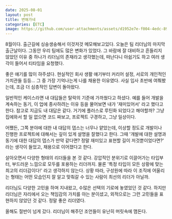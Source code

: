 ```yaml
---
date: 2025-08-01
layout: post
title: 변해가네
categories: [ETC]
image: https://github.com/user-attachments/assets/d1952e7e-f004-4edc-8946-1f8e24875db3
---
```



8월이다. 출근길에 싱숭생숭해서 이것저것 메모해보고있다.
오늘은 팀 리더님의 마지막 출근날이다. 그동안 우리 팀에도 많은 변화가 있었다. 
그 바람에 잘 대비하고 흔들리지 않았던 이유 중 하나가 리더님의 존재라고 생각했는데, 떠난다니 아쉽기도 하고 여러 생각이 들어서 티타임을 요청했다.

좋은 얘기를 많이 햐주셨다. 현실적인 회사 생활 얘기부터 커리어 설정, 서로의 개인적인 가치관들 등등...
그 중 가장 기억나는게 나를 채용한 이유였다. 사실 입사 초반에 여쭤봤는데, 조금 더 심층적인 답변이 돌아왔다.

일반적인 케이스라면 내 대답들은 탈락의 기준에 가까웠다고 하셨다. 예를 들어 개발을 계속하는 동기, 이 업에 종사하려는 이유 등을 물어보면 내가 '재미있어서' 라고 했다고 한다. 
참고로 지금도 내 대답은 같다. 거기에 플러스로 루틴화 되었다고 해야할까? 그냥 집에와서 할 일 없으면 코드 짜보고, 프로젝트 구경하고, 그냥 일상이다.

어쨌든, 그쪽 분야에 대한 내 대답의 뎁스는 너무나 얕았는데, 이상할 정도로 개발이나 진행한 프로젝트에 대해서는 깊이 있게 설명을 잘했다고 한다.
그때 '개발에 대한 설명과 동기에 대한 대답의 뎁스가 만약 같다면? 정말 재미있고 표현할 길이 저것뿐이었다면?' 라는 생각이 들었고, 채용으로 이어졌다고 한다.

살아오면서 다양한 형태의 리더들을 본 것 같다. 
강압적인 분위기로 이끌어가는 타입부터, 부드러운 느낌으로 모두를 포용하는 리더까지.
물론 '특정 타입이 모든 상황에 맞는 최고의 리더감이다!' 라고 생각하지 않는다. 
상황 따라, 구성원에 따라 이 조직에 어울리는 형태는 어떤 모습인지 잘 알고 맞춰갈 수 있는 사람이 최선의 리더가 아닐까.

리더님도 다양한 고민을 하며 지내왔고, 수많은 선택의 기로에 놓였었던 것 같다.
하지만 리더님은 자리에서 오는 책임감의 가치를 아는 분이셨고, 외적으로는 그런 고민들을 표현하지 않았던 것 같다.
정말 좋은 리더였다.

올해도 절반이 넘게 갔다. 리더님이 해주던 조언들이 유난히 머릿속에 맴돈다.

